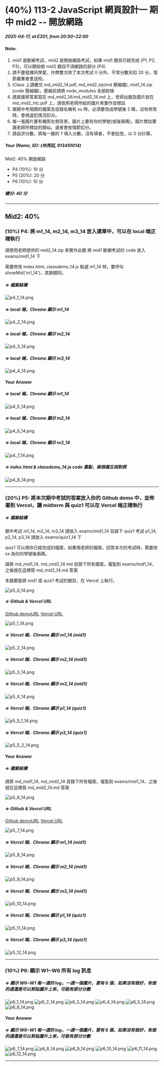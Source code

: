 # (40%) 113-2 JavaScript 網頁設計一 期中 mid2 -- 開放網路

##### 2025-04-17, at E201, from 20:50~22:00

#### Note:

1. mid1 是斷網考試，mid2 是開放網路考試，如果 mid1 題目已經完成 (P1, P2, P3)，可以開始做 mid2 題目不須網路的部分 (P4)
2. 請不要發揮同學愛，作弊雙方除了本次考試 0 分外，平常分數另扣 20 分，情節嚴重者會送校。
3. iClass 上請繳交 md_mid2_14.pdf, md_mid2.zip(md 壓縮檔), mid1_14.zip (code 壓縮檔)，壓縮前請將 node_modules 全部砍掉
4. 請直接將答案寫在 md_mid2_14/md_mid2_14.md 上，老師出題及圖片放在 md_mid2_htc.pdf 上，請依照老師所給的圖片來實作並標註
5. 跟期中考相關的檔案及目錄名稱有 xx 時，必須要改成學號後 2 碼，沒有修改時，會視違犯情況扣分。
6. 每一張圖片要有機房左側背景，圖片上要有你的學號(或後兩碼)，圖片標註要跟老師所標註的類似。違者會依情節扣分。
7. 請自評分數，將每一題的 ? 填入分數，沒有填者，不會批改，以 0 分計算。

##### Your (Name, ID): (林亮廷, 913410014)

Mid2: 40% 開放網路

- P4 (10%): 10 分
- P5 (20%): 20 分
- P6 (10%): 10 分

##### 總分: 40 分

---

## Mid2: 40%

### (10%) P4: 將 m1_14, m2_14, m3_14 放入選單中，可以在 local 端正確執行

請使用老師提供的 mid2_14.zip 來實作此題
將 mid1 斷網考試的 code 放入 exams/mid1_14 下

需要修改 index.html, classdemo_14.js
點選 m1_14 時，要呼叫 showMid('m1_14')，其餘類同。

##### => 檔案結構

![p4_1_14.png](p4_1_14.png)

##### => local 端，Chrome 顯示 m1_14

![p4_2_14.png](p4_2_14.png)

##### => local 端，Chrome 顯示 m2_14

![p4_3_14.png](p4_3_14.png)

##### => local 端，Chrome 顯示 m3_14

![p4_4_14.png](p4_4_14.png)

#### Your Answer

##### => local 端，Chrome 顯示 m1_14

![p4_5_14.png](p4_5_14.png)

##### => local 端，Chrome 顯示 m2_14

![p4_6_14.png](p4_6_14.png)

##### => local 端，Chrome 顯示 m3_14

![p4_7_14.png](p4_7_14.png)

##### => index.html & classdemo_14.js code 重點，兩個檔互相對照

![p4_8_14.png](p4_8_14.png)

---

### (20%) P5: 將本次期中考試的答案放入你的 Github demo 中，並佈署到 Vercel，讓 midterm 與 quiz1 可以在 Vercel 端正確執行

##### => 檔案結構

期中考試 m1_14, m2_14, m3_14 請放入 exams/mid1_14 目錄下
quiz1 考試 p1_14, p2_14, p3_14 請放入 exams/quiz1_14 下

quiz1 可以用你已經完成的檔案，如果用老師的檔案，回答本次的考試時，需要改 xx 為你的學號後兩碼。

請將 md_mid1_14, md_mid2_14 md 目錄下所有檔案，複製到 exams/mid1_14，之後就在這裡寫 md_mid2_14.md 答案

本題要能將 mid1 或 quiz1 考試的題目，在 Vercel 上執行。

![p5_0_14.png](p5_0_14.png)

##### => Github & Vercel URL

[Github demoURL](https://github.com/zero2005x/1132-1N-DEMO-14)
[Vercel URL](https://1132-1-n-demo-14.vercel.app/)

![p5_1_14.png](p5_1_14.png)

##### => Vercel 端，Chrome 顯示 m1_14 (mid1)

![p5_2_14.png](p5_2_14.png)

##### => Vercel 端，Chrome 顯示 m2_14 (mid1)

![p5_3_14.png](p5_3_14.png)

##### => Vercel 端，Chrome 顯示 m3_14 (mid1)

![p5_4_14.png](p5_4_14.png)

##### => Vercel 端，Chrome 顯示 p1_14 (quiz1)

![p5_5_1_14.png](p5_5_1_14.png)

##### => Vercel 端，Chrome 顯示 p3_14 (quiz1)

![p5_5_2_14.png](p5_5_2_14.png)

#### Your Answer

##### => 檔案結構

請將 md_mid1_14, md_mid2_14 目錄下所有檔案，複製到 exams/mid1_14，之後就在這裡寫 md_mid2_14.md 答案

![p5_6_14.png](p5_6_14.png)

##### => Github & Vercel URL

[Github demoURL]()
[Vercel URL]()

![p5_7_14.png](p5_7_14.png)

##### => Vercel 端，Chrome 顯示 m1_14 (mid1)

![p5_8_14.png](p5_8_14.png)

##### => Vercel 端，Chrome 顯示 m2_14 (mid1)

![p5_9_14.png](p5_9_14.png)

##### => Vercel 端，Chrome 顯示 m3_14 (mid1)

![p5_10_14.png](p5_10_14.png)

##### => Vercel 端，Chrome 顯示 p1_14 (quiz1)

![p5_11_14.png](p5_11_14.png)

##### => Vercel 端，Chrome 顯示 p3_14 (quiz1)

![p5_12_14.png](p5_12_14.png)

---

### (10%) P6: 顯示 W1~W6 所有 log 訊息

##### => 顯示 W6~W1 每一週的 log，一週一張圖片，要有 6 張，如果沒有做好，有做的週還是可以剪貼圖片上來，可能有部分分數

![p6_1_14.png](p6_1_14.png)
![p6_2_14.png](p6_2_14.png)
![p6_3_14.png](p6_3_14.png)
![p6_4_14.png](p6_4_14.png)
![p6_5_14.png](p6_5_14.png)
![p6_6_14.png](p6_6_14.png)

#### Your Answer

##### => 顯示 W6~W1 每一週的 log，一週一張圖片，要有 6 張，如果沒有做好，有做的週還是可以剪貼圖片上來，可能有部分分數

![p6_7_14.png](p6_7_14.png)
![p6_8_14.png](p6_8_14.png)
![p6_9_14.png](p6_9_14.png)
![p6_10_14.png](p6_10_14.png)
![p6_11_14.png](p6_11_14.png)
![p6_12_14.png](p6_12_14.png)

---
